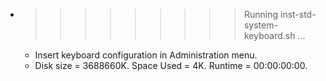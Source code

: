 * >>>>>>>>> Running inst-std-system-keyboard.sh ...
  * Insert keyboard configuration in Administration menu.
  * Disk size = 3688660K. Space Used = 4K. Runtime = 00:00:00:00.

